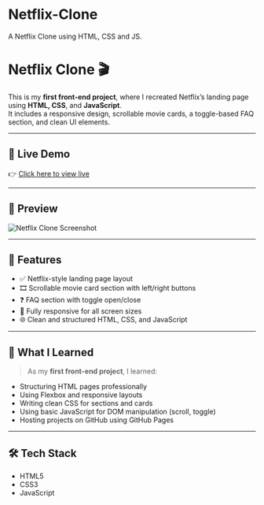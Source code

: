 # Netflix-Clone
A Netflix Clone using HTML, CSS and JS.
# Netflix Clone 🎬

This is my **first front-end project**, where I recreated Netflix’s landing page using **HTML, CSS**, and **JavaScript**.  
It includes a responsive design, scrollable movie cards, a toggle-based FAQ section, and clean UI elements.

---

## 🔗 Live Demo

👉 [Click here to view live](http://127.0.0.1:5500/Netflixclone.html)

---

## 📸 Preview

![Netflix Clone Screenshot](./assets/aq.jpg) 

---

## 🚀 Features

- ✅ Netflix-style landing page layout
- 🎞️ Scrollable movie card section with left/right buttons
- ❓ FAQ section with toggle open/close
- 📱 Fully responsive for all screen sizes
- 🌐 Clean and structured HTML, CSS, and JavaScript

---

## 🧠 What I Learned

> As my **first front-end project**, I learned:
- Structuring HTML pages professionally
- Using Flexbox and responsive layouts
- Writing clean CSS for sections and cards
- Using basic JavaScript for DOM manipulation (scroll, toggle)
- Hosting projects on GitHub using GitHub Pages

---

## 🛠️ Tech Stack

- HTML5  
- CSS3  
- JavaScript 





